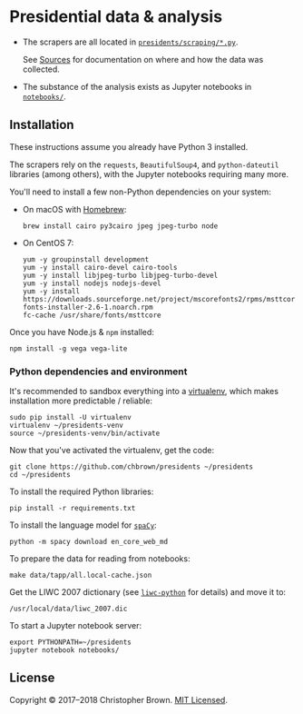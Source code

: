 # Presidential data & analysis

* The scrapers are all located in [`presidents/scraping/*.py`](presidents/scraping/).

  See [Sources](docs/Sources.md) for documentation on where and how the data was collected.

* The substance of the analysis exists as Jupyter notebooks in [`notebooks/`](notebooks/).


## Installation

These instructions assume you already have Python 3 installed.

The scrapers rely on the `requests`, `BeautifulSoup4`, and `python-dateutil` libraries (among others),
with the Jupyter notebooks requiring many more.

You'll need to install a few non-Python dependencies on your system:

* On macOS with [Homebrew](https://brew.sh/):

      brew install cairo py3cairo jpeg jpeg-turbo node

* On CentOS 7:

      yum -y groupinstall development
      yum -y install cairo-devel cairo-tools
      yum -y install libjpeg-turbo libjpeg-turbo-devel
      yum -y install nodejs nodejs-devel
      yum -y install https://downloads.sourceforge.net/project/mscorefonts2/rpms/msttcore-fonts-installer-2.6-1.noarch.rpm
      fc-cache /usr/share/fonts/msttcore

Once you have Node.js & `npm` installed:

    npm install -g vega vega-lite


### Python dependencies and environment

It's recommended to sandbox everything into a [virtualenv](https://virtualenv.pypa.io/en/stable/),
which makes installation more predictable / reliable:

    sudo pip install -U virtualenv
    virtualenv ~/presidents-venv
    source ~/presidents-venv/bin/activate

Now that you've activated the virtualenv, get the code:

    git clone https://github.com/chbrown/presidents ~/presidents
    cd ~/presidents

To install the required Python libraries:

    pip install -r requirements.txt

To install the language model for [`spaCy`](https://spacy.io/docs/):

    python -m spacy download en_core_web_md

To prepare the data for reading from notebooks:

    make data/tapp/all.local-cache.json

Get the LIWC 2007 dictionary (see [`liwc-python`](https://github.com/chbrown/liwc-python) for details) and move it to:

    /usr/local/data/liwc_2007.dic

To start a Jupyter notebook server:

    export PYTHONPATH=~/presidents
    jupyter notebook notebooks/


## License

Copyright © 2017–2018 Christopher Brown.
[MIT Licensed](https://chbrown.github.io/licenses/MIT/#2017-2018).
